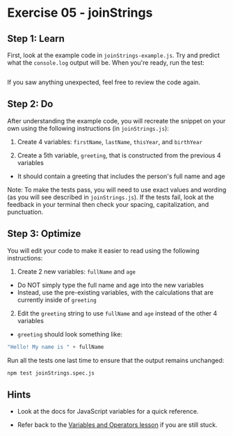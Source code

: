 # Exercise 05 - joinStrings

## Step 1: Learn
First, look at the example code in `joinStrings-example.js`. Try and predict what the `console.log` output will be. When you're ready, run the test:
```bash
```
If you saw anything unexpected, feel free to review the code again.

## Step 2: Do
After understanding the example code, you will recreate the snippet on your own using the following instructions (in `joinStrings.js`):

1. Create 4 variables: `firstName`, `lastName`, `thisYear`, and `birthYear`

2. Create a 5th variable, `greeting`, that is constructed from the previous 4 variables
- It should contain a greeting that includes the person's full name and age

Note: To make the tests pass, you will need to use exact values and wording (as you will see described in `joinStrings.js`). If the tests fail, look at the feedback in your terminal then check your spacing, capitalization, and punctuation.

## Step 3: Optimize
You will edit your code to make it easier to read using the following instructions:

1. Create 2 new variables: `fullName` and `age`
- Do NOT simply type the full name and age into the new variables
- Instead, use the pre-existing variables, with the calculations that are currently inside of `greeting`

2. Edit the `greeting` string to use `fullName` and `age` instead of the other 4 variables
- `greeting` should look something like:
```js
"Hello! My name is " + fullName
```

Run all the tests one last time to ensure that the output remains unchanged:
```bash
npm test joinStrings.spec.js
```

## Hints

- Look at the docs for JavaScript variables for a quick reference.

- Refer back to the [Variables and Operators lesson](https://www.theodinproject.com/lessons/foundations-variables-and-operators) if you are still stuck.

